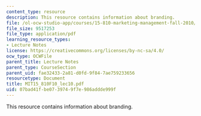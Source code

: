```yaml
---
content_type: resource
description: This resource contains information about branding.
file: /ol-ocw-studio-app/courses/15-810-marketing-management-fall-2010/07bad41fbe0739749f7e986addde999f_MIT15_810F10_lec10.pdf
file_size: 9517253
file_type: application/pdf
learning_resource_types:
- Lecture Notes
license: https://creativecommons.org/licenses/by-nc-sa/4.0/
ocw_type: OCWFile
parent_title: Lecture Notes
parent_type: CourseSection
parent_uid: fae32433-2a81-d0fd-9f84-7ae759233656
resourcetype: Document
title: MIT15_810F10_lec10.pdf
uid: 07bad41f-be07-3974-9f7e-986addde999f
---
```

This resource contains information about branding.